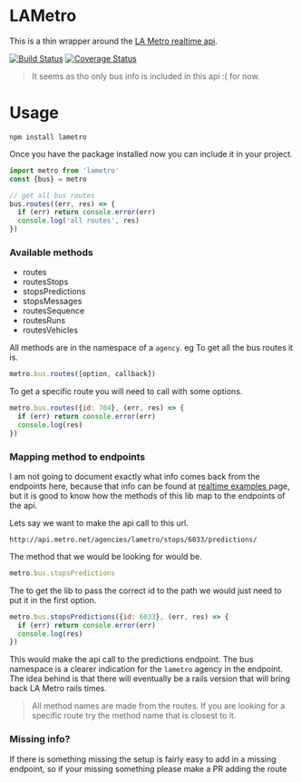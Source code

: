 # LAMetro

This is a thin wrapper around the [LA Metro realtime api](http://developer.metro.net/introduction/realtime-api-overview/).

[![Build Status](https://travis-ci.org/jcblw/lametro-api.svg?branch=master)](https://travis-ci.org/jcblw/lametro-api) [![Coverage Status](https://coveralls.io/repos/github/jcblw/lametro-api/badge.svg?branch=master)](https://coveralls.io/github/jcblw/lametro-api?branch=master)

> It seems as tho only bus info is included in this api :( for now.

# Usage

```
npm install lametro
```

Once you have the package installed now you can include it in your project.

```javascript
import metro from 'lametro'
const {bus} = metro

// get all bus routes
bus.routes((err, res) => {
  if (err) return console.error(err)
  console.log('all routes', res)
})
```

### Available methods

- routes
- routesStops
- stopsPredictions
- stopsMessages
- routesSequence
- routesRuns
- routesVehicles

All methods are in the namespace of a `agency`. eg To get all the bus routes it is.

```javascript
metro.bus.routes([option, callback])
```

To get a specific route you will need to call with some options.

```javascript
metro.bus.routes({id: 704}, (err, res) => {
  if (err) return console.error(err)
  console.log(res)
})
```

### Mapping method to endpoints

I am not going to document exactly what info comes back from the endpoints here, because that info can be found at [realtime examples ](http://developer.metro.net/introduction/realtime-api-overview/realtime-api-examples/) page, but it is good to know how the methods of this lib map to the endpoints of the api.

Lets say we want to make the api call to this url.

```
http://api.metro.net/agencies/lametro/stops/6033/predictions/
```

The method that we would be looking for would be.

```javascript
metro.bus.stopsPredictions
```

The to get the lib to pass the correct id to the path we would just need to put it in the first option.

```javascript
metro.bus.stopsPredictions({id: 6033}, (err, res) => {
  if (err) return console.error(err)
  console.log(res)
})
```

This would make the api call to the predictions endpoint. The bus namespace is a clearer indication for the `lametro` agency in the endpoint. The idea behind is that there will eventually be a rails version that will bring back LA Metro rails times.

> All method names are made from the routes. If you are looking for a specific route try the method name that is closest to it.

### Missing info?

If there is something missing the setup is fairly easy to add in a missing endpoint, so if your missing something please make a PR adding the route

